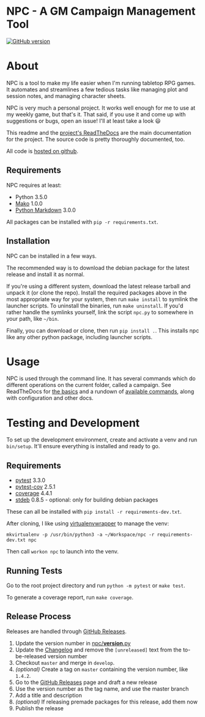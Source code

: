 # NPC - A GM Campaign Management Tool

[![GitHub version](https://badge.fury.io/gh/aurule%2Fnpc.svg)](https://badge.fury.io/gh/aurule%2Fnpc)

# About

NPC is a tool to make my life easier when I'm running tabletop RPG games. It automates and streamlines a few tedious tasks like managing plot and session notes, and managing character sheets. 

NPC is very much a personal project. It works well enough for me to use at my weekly game, but that's it. That said, if you use it and come up with suggestions or bugs, open an issue! I'll at least take a look :smiley:

This readme and the [project's ReadTheDocs](https://npc.readthedocs.io/) are the main documentation for the project. The source code is pretty thoroughly documented, too.

All code is [hosted on github](https://github.com/aurule/npc).

## Requirements

NPC requires at least:

* Python 3.5.0
* [Mako](http://www.makotemplates.org/) 1.0.0
* [Python Markdown](https://github.com/Python-Markdown/markdown) 3.0.0

All packages can be installed with `pip -r requirements.txt`.

## Installation

NPC can be installed in a few ways.

The recommended way is to download the debian package for the latest release and install it as normal.

If you're using a different system, download the latest release tarball and unpack it (or clone the repo). Install the required packages above in the most appropriate way for your system, then run `make install` to symlink the launcher scripts. To uninstall the binaries, run `make uninstall`. If you'd rather handle the symlinks yourself, link the script `npc.py` to somewhere in your path, like `~/bin`.

Finally, you can download or clone, then run `pip install .`. This installs npc like any other python package, including launcher scripts.

# Usage

NPC is used through the command line. It has several commands which do different operations on the current folder, called a campaign. See ReadTheDocs for [the basics](https://npc.readthedocs.io/en/latest/invocation.html) and a rundown of [available commands](https://npc.readthedocs.io/en/latest/commands.html), along with configuration and other docs.

# Testing and Development

To set up the development environment, create and activate a venv and run `bin/setup`. It'll ensure everything is installed and ready to go.

## Requirements

* [pytest](http://doc.pytest.org/en/latest/) 3.3.0
* [pytest-cov](https://pypi.python.org/pypi/pytest-cov) 2.5.1
* [coverage](https://coverage.readthedocs.io/en/coverage-4.4.1/) 4.4.1
* [stdeb](https://pypi.python.org/pypi/stdeb) 0.8.5 - optional: only for building debian packages

These can all be installed with `pip install -r requirements-dev.txt`.

After cloning, I like using [virtualenvwrapper](https://virtualenvwrapper.readthedocs.io/en/latest/) to manage the venv:

`mkvirtualenv -p /usr/bin/python3 -a ~/Workspace/npc -r requirements-dev.txt npc`

Then call `workon npc` to launch into the venv.

## Running Tests

Go to the root project directory and run `python -m pytest` or `make test`.

To generate a coverage report, run `make coverage`.

## Release Process

Releases are handled through [GitHub Releases](https://github.com/aurule/npc/releases).

1. Update the version number in [npc/__version__.py](https://github.com/aurule/npc/blob/develop/npc/__version__.py)
2. Update the [Changelog](https://github.com/aurule/npc/blob/develop/CHANGELOG.md) and remove the `[unreleased]` text from the to-be-released version number
3. Checkout `master` and merge in `develop`.
4. *(optional)* Create a tag on `master` containing the version number, like `1.4.2`.
5. Go to the [GitHub Releases](https://github.com/aurule/npc/releases) page and draft a new release
6. Use the version number as the tag name, and use the master branch
7. Add a title and description
8. *(optional)* If releasing premade packages for this release, add them now
9. Publish the release
